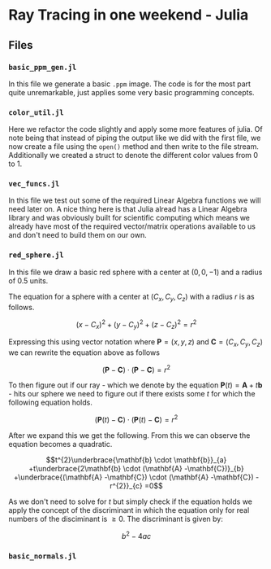 # Ray Tracing in one weekend - Julia

## Files

### `basic_ppm_gen.jl`

In this file we generate a basic `.ppm` image.
The code is for the most part quite unremarkable, just applies some very basic programming concepts.

### `color_util.jl`

Here we refactor the code slightly and apply some more features of julia. Of note being that instead of
piping the output like we did with the first file, we now create a file using the `open()` method and then
write to the file stream. Additionally we created a struct to denote the different color values from 0 to 1.

### `vec_funcs.jl`

In this file we test out some of the required Linear Algebra functions we will need later on. A nice thing here
is that Julia alread has a Linear Algebra library and was obviously built for scientific computing which means
we already have most of the required vector/matrix operations available to us and don't need to build them on
our own.

### `red_sphere.jl`

In this file we draw a basic red sphere with a center at $(0, 0, -1)$ and a radius of $0.5$ units.

The equation for a sphere with a center at $(C_x, C_y, C_z)$ with a radius $r$ is as follows.

$$
(x - C_x)^2+(y - C_y)^2 + (z - C_z)^2 = r^2
$$

Expressing this using vector notation where $\mathbf{P}=(x, y, z)$ and $\mathbf{C}=(C_x, C_y, C_z)$ we can rewrite the equation above as follows

$$
(\mathbf{P} - \mathbf{C}) \cdot (\mathbf{P} - \mathbf{C})=r^2
$$

To then figure out if our ray - which we denote by the equation $\mathbf{P}(t)=\mathbf{A}+t\mathbf{b}$ - hits our sphere we need to figure out if there exists some $t$ for which the following equation holds.

$$
(\mathbf{P}(t) - \mathbf{C}) \cdot (\mathbf{P}(t) - \mathbf{C})=r^2
$$

After we expand this we get the following. From this we can observe the equation becomes a quadratic.

```math
t^{2}\underbrace{\mathbf{b} \cdot \mathbf{b}}_{a} +t\underbrace{2\mathbf{b} \cdot (\mathbf{A} -\mathbf{C})}_{b} +\underbrace{(\mathbf{A} -\mathbf{C}) \cdot (\mathbf{A} -\mathbf{C}) -r^{2}}_{c} =0
```

As we don't need to solve for $t$ but simply check if the equation holds we apply the concept of the discriminant in which the equation only for real numbers of the disciminant is $\geq 0$. The discriminant is given by:

$$
b^2-4ac
$$

### `basic_normals.jl`


